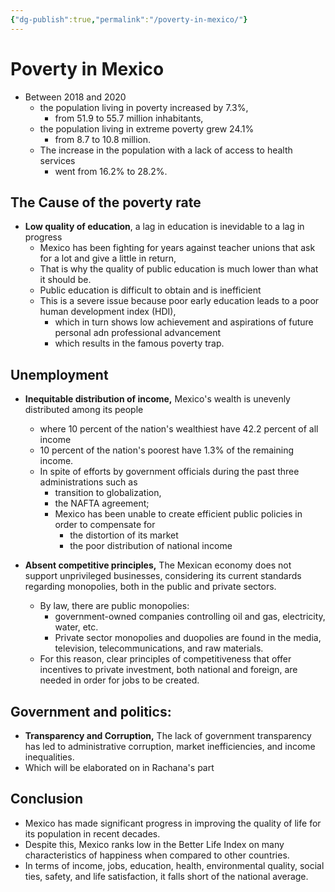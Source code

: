 ```yaml
---
{"dg-publish":true,"permalink":"/poverty-in-mexico/"}
---
```


# Poverty in Mexico

- Between 2018 and 2020
	- the population living in poverty increased by 7.3%, 
		- from 51.9 to 55.7 million inhabitants, 
	- the population living in extreme poverty grew 24.1%
		- from 8.7 to 10.8 million. 
	- The increase in the population with a lack of access to health services  
		- went from 16.2% to 28.2%.

## The Cause of the poverty rate

- **Low quality of education**, a lag in education is inevidable to a lag in progress
	- Mexico has been fighting for years against teacher unions that ask for a lot and give a little in return, 
	- That is why the quality of public education is much lower than what it should be. 
	- Public education is difficult to obtain and is inefficient
	- This is a severe issue because poor early education leads to a poor human development index (HDI), 
		- which in turn shows low achievement and aspirations of future personal adn professional advancement
		- which results in the famous poverty trap.

## Unemployment

- **Inequitable distribution of income,** Mexico's wealth is unevenly distributed among its people 
	- where 10 percent of the nation's wealthiest have 42.2 percent of all income
	- 10 percent of the nation's poorest have 1.3% of the remaining income. 
	- In spite of efforts by government officials during the past three administrations such as 
		- transition to globalization,
		- the NAFTA agreement;
		- Mexico has been unable to create efficient public policies in order to compensate for 
			- the distortion of its market
			- the poor distribution of national income

- **Absent competitive principles,** The Mexican economy does not support unprivileged businesses, considering its current standards regarding monopolies, both in the public and private sectors. 
	- By law, there are public monopolies: 
		- government-owned companies controlling oil and gas, electricity, water, etc. 
		- Private sector monopolies and duopolies are found in the media, television, telecommunications, and raw materials.
	- For this reason, clear principles of competitiveness that offer incentives to private investment, both national and foreign, are needed in order for jobs to be created.

## Government and politics:

- **Transparency and Corruption,** The lack of government transparency has led to administrative corruption, market inefficiencies, and income inequalities. 
- Which will be elaborated on in Rachana's part

## Conclusion

- Mexico has made significant progress in improving the quality of life for its population in recent decades. 
- Despite this, Mexico ranks low in the Better Life Index on many characteristics of happiness when compared to other countries. 
- In terms of income, jobs, education, health, environmental quality, social ties, safety, and life satisfaction, it falls short of the national average.